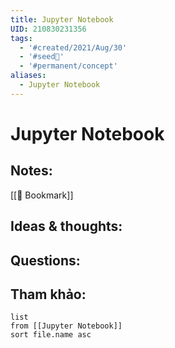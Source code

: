 ```yaml
---
title: Jupyter Notebook
UID: 210830231356
tags:
  - '#created/2021/Aug/30'
  - '#seed🥜'
  - '#permanent/concept'
aliases:
  - Jupyter Notebook
---
```

# Jupyter Notebook

## Notes:
[[📑 Bookmark]]

## Ideas & thoughts:

## Questions:


## Tham khảo:
```dataview
list
from [[Jupyter Notebook]]
sort file.name asc
```
